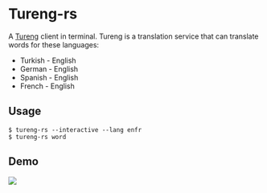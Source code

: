 # Tureng-rs

A [Tureng](https://tureng.com) client in terminal. Tureng is a translation service that can translate words for these languages:
* Turkish - English
* German - English
* Spanish - English
* French - English

## Usage
```console
$ tureng-rs --interactive --lang enfr
$ tureng-rs word
```

## Demo

![](https://github.com/j-hc/tureng-rs/assets/25510067/22f355c4-ea2b-44a9-b0ce-a99758e1b301)
